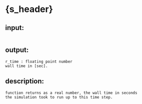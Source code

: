 # {s_header}

## input:
```
```

## output:
```
r_time : floating point number
wall time in [sec].
```

## description:
```
function returns as a real number, the wall time in seconds
the simulation took to run up to this time step.
```